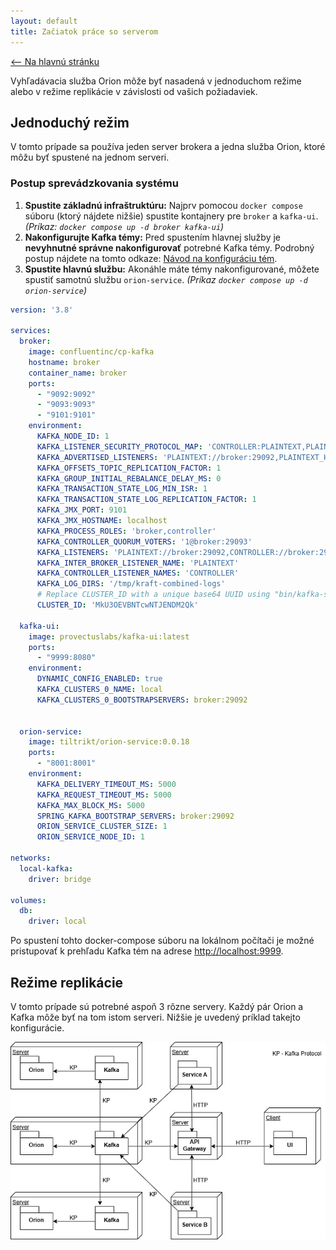 ```yaml
---
layout: default
title: Začiatok práce so serverom
---
```


[<-- Na hlavnú stránku](index.md)

Vyhľadávacia služba Orion môže byť nasadená v jednoduchom režime alebo v režime replikácie v závislosti od vašich požiadaviek.

## Jednoduchý režim
V tomto prípade sa používa jeden server brokera a jedna služba Orion, ktoré môžu byť spustené na jednom serveri.

### Postup sprevádzkovania systému
1.  **Spustite základnú infraštruktúru:** Najprv pomocou `docker compose` súboru (ktorý nájdete nižšie) spustite kontajnery pre `broker` a `kafka-ui`.
    *(Príkaz: `docker compose up -d broker kafka-ui`)*
2.  **Nakonfigurujte Kafka témy:** Pred spustením hlavnej služby je **nevyhnutné správne nakonfigurovať** potrebné Kafka témy. Podrobný postup nájdete na tomto odkaze: [Návod na konfiguráciu tém](/kafka-topics.md).
3.  **Spustite hlavnú službu:** Akonáhle máte témy nakonfigurované, môžete spustiť samotnú službu `orion-service`. *(Príkaz `docker compose up -d orion-service`)*

```yaml
version: '3.8'

services:
  broker:
    image: confluentinc/cp-kafka
    hostname: broker
    container_name: broker
    ports:
      - "9092:9092"
      - "9093:9093"
      - "9101:9101"
    environment:
      KAFKA_NODE_ID: 1
      KAFKA_LISTENER_SECURITY_PROTOCOL_MAP: 'CONTROLLER:PLAINTEXT,PLAINTEXT:PLAINTEXT,PLAINTEXT_HOST:PLAINTEXT'
      KAFKA_ADVERTISED_LISTENERS: 'PLAINTEXT://broker:29092,PLAINTEXT_HOST://localhost:9092'
      KAFKA_OFFSETS_TOPIC_REPLICATION_FACTOR: 1
      KAFKA_GROUP_INITIAL_REBALANCE_DELAY_MS: 0
      KAFKA_TRANSACTION_STATE_LOG_MIN_ISR: 1
      KAFKA_TRANSACTION_STATE_LOG_REPLICATION_FACTOR: 1
      KAFKA_JMX_PORT: 9101
      KAFKA_JMX_HOSTNAME: localhost
      KAFKA_PROCESS_ROLES: 'broker,controller'
      KAFKA_CONTROLLER_QUORUM_VOTERS: '1@broker:29093'
      KAFKA_LISTENERS: 'PLAINTEXT://broker:29092,CONTROLLER://broker:29093,PLAINTEXT_HOST://0.0.0.0:9092'
      KAFKA_INTER_BROKER_LISTENER_NAME: 'PLAINTEXT'
      KAFKA_CONTROLLER_LISTENER_NAMES: 'CONTROLLER'
      KAFKA_LOG_DIRS: '/tmp/kraft-combined-logs'
      # Replace CLUSTER_ID with a unique base64 UUID using "bin/kafka-storage.sh random-uuid"
      CLUSTER_ID: 'MkU3OEVBNTcwNTJENDM2Qk'

  kafka-ui:
    image: provectuslabs/kafka-ui:latest
    ports:
      - "9999:8080"
    environment:
      DYNAMIC_CONFIG_ENABLED: true
      KAFKA_CLUSTERS_0_NAME: local
      KAFKA_CLUSTERS_0_BOOTSTRAPSERVERS: broker:29092


  orion-service:
    image: tiltrikt/orion-service:0.0.18
    ports:
      - "8001:8001"
    environment:
      KAFKA_DELIVERY_TIMEOUT_MS: 5000
      KAFKA_REQUEST_TIMEOUT_MS: 5000
      KAFKA_MAX_BLOCK_MS: 5000
      SPRING_KAFKA_BOOTSTRAP_SERVERS: broker:29092
      ORION_SERVICE_CLUSTER_SIZE: 1
      ORION_SERVICE_NODE_ID: 1

networks:
  local-kafka:
    driver: bridge

volumes:
  db:
    driver: local
```
Po spustení tohto docker-compose súboru na lokálnom počítači
je možné pristupovať k prehľadu Kafka tém na adrese [http://localhost:9999](http://localhost:9999).

## Režime replikácie
V tomto prípade sú potrebné aspoň 3 rôzne servery. Každý pár Orion a Kafka môže byť na tom istom serveri. Nižšie je uvedený príklad takejto konfigurácie.

![deployment-diagram.jpg](images/deployment-diagram.jpg)

[//]: # (Nižšie je ukázané, ako môže vyzerať nastavenie jedného zo serverov v trojčlennom klastri pomocou nástroja Docker Compose.)
